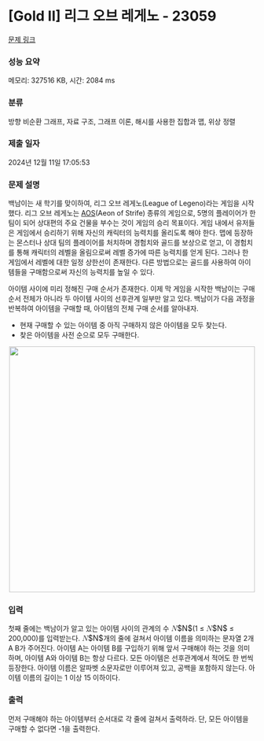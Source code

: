 # [Gold II] 리그 오브 레게노 - 23059 

[문제 링크](https://www.acmicpc.net/problem/23059) 

### 성능 요약

메모리: 327516 KB, 시간: 2084 ms

### 분류

방향 비순환 그래프, 자료 구조, 그래프 이론, 해시를 사용한 집합과 맵, 위상 정렬

### 제출 일자

2024년 12월 11일 17:05:53

### 문제 설명

<p>백남이는 새 학기를 맞이하여, 리그 오브 레게노(League of Legeno)라는 게임을 시작했다. 리그 오브 레게노는 <a href="https://ko.wikipedia.org/wiki/%EB%A9%80%ED%8B%B0%ED%94%8C%EB%A0%88%EC%9D%B4%EC%96%B4_%EC%98%A8%EB%9D%BC%EC%9D%B8_%EB%B0%B0%ED%8B%80_%EC%95%84%EB%A0%88%EB%82%98">AOS</a>(Aeon of Strife) 종류의 게임으로, 5명의 플레이어가 한 팀이 되어 상대편의 주요 건물을 부수는 것이 게임의 승리 목표이다. 게임 내에서 유저들은 게임에서 승리하기 위해 자신의 캐릭터의 능력치를 올리도록 해야 한다. 맵에 등장하는 몬스터나 상대 팀의 플레이어를 처치하며 경험치와 골드를 보상으로 얻고, 이 경험치를 통해 캐릭터의 레벨을 올림으로써 레벨 증가에 따른 능력치를 얻게 된다. 그러나 한 게임에서 레벨에 대한 일정 상한선이 존재한다. 다른 방법으로는 골드를 사용하여 아이템들을 구매함으로써 자신의 능력치를 높일 수 있다.</p>

<p>아이템 사이에 미리 정해진 구매 순서가 존재한다. 이제 막 게임을 시작한 백남이는 구매 순서 전체가 아니라 두 아이템 사이의 선후관계 일부만 알고 있다. 백남이가 다음 과정을 반복하여 아이템을 구매할 때, 아이템의 전체 구매 순서를 알아내자.</p>

<ul>
	<li>현재 구매할 수 있는 아이템 중 아직 구매하지 않은 아이템을 모두 찾는다.</li>
	<li>찾은 아이템을 사전 순으로 모두 구매한다.</li>
</ul>

<p style="text-align: center;"><img alt="" src="https://upload.acmicpc.net/2970e6b0-9d07-4dc0-999f-9a0b19c99d23/-/preview/" style="height: 500px; width: 500px;"><br>
 </p>

### 입력 

 <p>첫째 줄에는 백남이가 알고 있는 아이템 사이의 관계의 수 <mjx-container class="MathJax" jax="CHTML" style="font-size: 109%; position: relative;"><mjx-math class="MJX-TEX" aria-hidden="true"><mjx-mi class="mjx-i"><mjx-c class="mjx-c1D441 TEX-I"></mjx-c></mjx-mi></mjx-math><mjx-assistive-mml unselectable="on" display="inline"><math xmlns="http://www.w3.org/1998/Math/MathML"><mi>N</mi></math></mjx-assistive-mml><span aria-hidden="true" class="no-mathjax mjx-copytext">$N$</span></mjx-container>(1 ≤ <mjx-container class="MathJax" jax="CHTML" style="font-size: 109%; position: relative;"><mjx-math class="MJX-TEX" aria-hidden="true"><mjx-mi class="mjx-i"><mjx-c class="mjx-c1D441 TEX-I"></mjx-c></mjx-mi></mjx-math><mjx-assistive-mml unselectable="on" display="inline"><math xmlns="http://www.w3.org/1998/Math/MathML"><mi>N</mi></math></mjx-assistive-mml><span aria-hidden="true" class="no-mathjax mjx-copytext">$N$</span></mjx-container> ≤ 200,000)를 입력받는다. <mjx-container class="MathJax" jax="CHTML" style="font-size: 109%; position: relative;"><mjx-math class="MJX-TEX" aria-hidden="true"><mjx-mi class="mjx-i"><mjx-c class="mjx-c1D441 TEX-I"></mjx-c></mjx-mi></mjx-math><mjx-assistive-mml unselectable="on" display="inline"><math xmlns="http://www.w3.org/1998/Math/MathML"><mi>N</mi></math></mjx-assistive-mml><span aria-hidden="true" class="no-mathjax mjx-copytext">$N$</span></mjx-container>개의 줄에 걸쳐서 아이템 이름을 의미하는 문자열 2개 A B가 주어진다. 아이템 A는 아이템 B를 구입하기 위해 앞서 구매해야 하는 것을 의미하며, 아이템 A와 아이템 B는 항상 다르다. 모든 아이템은 선후관계에서 적어도 한 번씩 등장한다. 아이템 이름은 알파벳 소문자로만 이루어져 있고, 공백을 포함하지 않는다. 아이템 이름의 길이는 1 이상 15 이하이다.</p>

### 출력 

 <p>먼저 구매해야 하는 아이템부터 순서대로 각 줄에 걸쳐서 출력하라. 단, 모든 아이템을 구매할 수 없다면 -1을 출력한다.</p>

